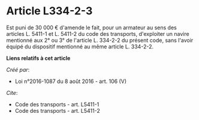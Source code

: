 # Article L334-2-3

Est puni de 30 000 € d'amende le fait, pour un armateur au sens des articles L. 5411-1 et L. 5411-2 du code des transports,
d'exploiter un navire mentionné aux 2° ou 3° de l'article L. 334-2-2 du présent code, sans l'avoir équipé du dispositif
mentionné au même article L. 334-2-2.

**Liens relatifs à cet article**

_Créé par_:

  - Loi n°2016-1087 du 8 août 2016 - art. 106 (V)

_Cite_:

  - Code des transports - art. L5411-1
  - Code des transports - art. L5411-2
